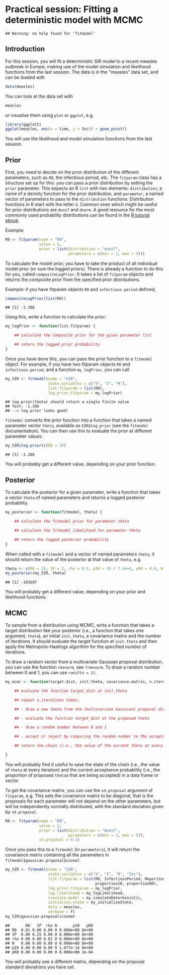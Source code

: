 # Practical session: Fitting a deterministic model with MCMC


```
## Warning: no help found for 'fitmodel'
```

## Introduction

For this session, you will fit a deterministic SIR model to a recent measles outbreak in Europe, making use of the model simulation and likelihood functions from the last session. The data is in the "measles" data set, and can be loaded with


```r
data(measles)
```

You can look at the data set with


```r
measles
```

or visualise them using `plot` or `ggplot`, e.g.


```r
library(ggplot2)
ggplot(measles, aes(x = time, y = Inc)) + geom_point()
```

You will use the likelihood and model simulation functions from the last session.

## Prior

First, you need to decide on the prior distribution of the different parameters, such as `R0`, the infectious period, etc. The `fitparam` class has a structure set up for this: you can pass a prior distribution by setting the `prior` parameter. This expects an R `list` with two elements: `distribution`, a name of a density function for the prior distribution, and `parameter`, a named vector of parameters to pass to the `distribution` functions. Distribution functions in R start with the letter `d`. Common ones which might be useful for prior distributions are `dunif` and `dnorm`. A good resource for the most commonly used probability distributions can be found in the [R tutorial ebook](http://www.r-tutor.com/elementary-statistics/probability-distributions).

Example:

```r
R0 <- fitparam(name = "R0",
               value = 2,
               prior = list(distribution = "dunif",
                            parameters = c(min = 1, max = 5)))
```
To calculate the model prior, you have to take the product of all individual model prior (or sum the logged priors). There is already a function to do this for you, called `compositeLogPrior`. It takes a list of `fitparam` objects and returns the composite prior from the specified prior distributions.

Example: if you have fitparam objects `R0` and `infectious.period` defined,


```r
compositeLogPrior(list(R0))
```

```
## [1] -1.386
```

Using this, write a function to calculate the prior:

```r
my_logPrior <- function(list.fitparam) {

    ## calculate the composite prior for the given parameter list

    ## return the logged prior probability
}
```



Once you have done this, you can pass the prior function to a `fitmodel` object. For example, if you have two fitparam objects `R0` and `infectious.period`, and a function `my_logPrior`, you can call


```r
my_SIR <- fitmodel(name = "SIR",
                   state.variables = c("S", "I", "R"),
                   list.fitparam = list(R0),
                   log.prior.fitparam = my_logPrior)
```

```
## log.prior(theta) should return a single finite value
## Test: -1.386 
## --> log.prior looks good!
```

`fitmodel` converts the prior function into a function that takes a named parameter vector `theta`, available as `SIR$log.prior` (see the `fitmodel` documentation). You can then use this to evaluate the prior at different parameter values:


```r
my_SIR$log.prior(c(R0 = 3))
```

```
## [1] -1.386
```

You will probably get a different value, depending on your prior function.

## Posterior



To calculate the posterior for a given parameter, write a function that takes a vector `theta` of named parameters and returns a logged posterior probability.


```r
my_posterior <- function(fitmodel, theta) {

    ## calculate the fitmodel prior for parameter theta

    ## calculate the fitmodel likelihood for parameter theta

    ## return the logged posterior probability
}
```



When called with a `fitmodel` and a vector of named parameters `theta`, it should return the value of the posterior at that value of `theta`, e.g.


```r
theta <- c(R0 = 15, IP = 2, rho = 0.5, pI0 = 35 / 7.3e+6, pR0 = 0.9, N = 7.3e+6)
my_posterior(my_SIR, theta)
```

```
## [1] -103697
```

You will probably get a different value, depending on your prior and likelihood functions.

## MCMC

To sample from a distribution using MCMC, write a function that takes a target distribution like your posterior (i.e., a function that takes one argument, `theta`), an initial `init.theta`, a covariance matrix and the number of iterations. It should evaluate the target function at `init.theta` and then apply the Metropolis-Hastings algorithm for the specified number of iterations.

To draw a random vector from a multivariate Gaussian proposal distribution, you can use the function `rmvnorm`, see `?rmvnorm`. To draw a random number between 0 and 1, you can use `runif(n = 1)`.


```r
my_mcmc <- function(target.dist, init.theta, covariance.matrix, n.iterations) {

    ## evaluate the function target_dist at init_theta

    ## repeat n_iterations times:

    ## - draw a new theta from the (multivariate Gaussian) proposal distribution

    ## - evaluate the function target_dist at the proposed theta

    ## - draw a random number between 0 and 1

    ## - accept or reject by comparing the random number to the acceptance probability

    ## return the chain (i.e., the value of the current theta at every iteration)

}
```

You will probably find it useful to save the state of the chain (i.e., the value of `theta` at every iteration) and the current acceptance probability (i.e., the proportion of proposed `theta`s that are being accepted) in a data frame or vector.

To get the covariance matrix, you can use the `sd.proposal` argument of `fitparam`, e.g. This sets the covariance matrix to be diagonal, that is the proposals for each parameter will not depend on the other parameters, but will be independently normally distributed, with the standard deviation given by `sd.proposal`.


```r
R0 <- fitparam(name = "R0",
               value = 2,
               prior = list(distribution = "dunif",
                            parameters = c(min = 1, max = 5)),
               sd.proposal = 0.1)
```

Once you pass this to a `fitmodel` (in `parameters`), it will return the covariance matrix containing all the parameters in `fitmodel$gaussian.proposal$covmat`.




```r
my_SIR <- fitmodel(name = "SIR",
                   state.variables = c("S", "I", "R", "Inc"),
                   list.fitparam = list(R0, InfectiousPeriod, ReportingRate, PopSize,
                                        proportionI0, proportionR0),
                   log.prior.fitparam = my_logPrior,
                   log.likelihood = my_logLikelihood,
                   simulate.model = my_simulateDeterministic,
                   initialise.state = my_initialiseState,
                   data = measles,
                   verbose = F)
my_SIR$gaussian.proposal$covmat
```

```
##       R0   IP  rho N       pI0   pR0
## R0  0.01 0.00 0.00 0 0.000e+00 0e+00
## IP  0.00 0.25 0.00 0 0.000e+00 0e+00
## rho 0.00 0.00 0.01 0 0.000e+00 0e+00
## N   0.00 0.00 0.00 0 0.000e+00 0e+00
## pI0 0.00 0.00 0.00 0 1.877e-14 0e+00
## pR0 0.00 0.00 0.00 0 0.000e+00 1e-04
```

You will probably see a different matrix, depending on the proposal standard deviations you have set.
